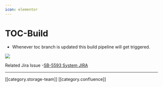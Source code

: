 ```yaml
---
icon: elementor
---
```


# TOC-Build

* Whenever toc branch is updated this build pipeline will get triggered.

![](<../../../../../../../.gitbook/assets/TOC (1).png>)

Related Jira Issue -[SB-5593 System JIRA](https://browse/SB-5593)

***

\[\[category.storage-team]] \[\[category.confluence]]
